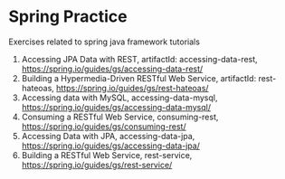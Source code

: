 # Spring Practice
Exercises related to spring java framework tutorials

1. Accessing JPA Data with REST, artifactId: accessing-data-rest, https://spring.io/guides/gs/accessing-data-rest/
2. Building a Hypermedia-Driven RESTful Web Service, artifactId: rest-hateoas, https://spring.io/guides/gs/rest-hateoas/
3. Accessing data with MySQL, accessing-data-mysql, https://spring.io/guides/gs/accessing-data-mysql/
4. Consuming a RESTful Web Service, consuming-rest, https://spring.io/guides/gs/consuming-rest/
5. Accessing Data with JPA, accessing-data-jpa, https://spring.io/guides/gs/accessing-data-jpa/
6. Building a RESTful Web Service, rest-service, https://spring.io/guides/gs/rest-service/


